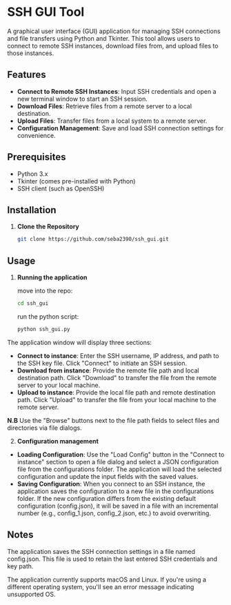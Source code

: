 # SSH GUI Tool

A graphical user interface (GUI) application for managing SSH connections and file transfers using Python and Tkinter. This tool allows users to connect to remote SSH instances, download files from, and upload files to those instances.

## Features

- **Connect to Remote SSH Instances**: Input SSH credentials and open a new terminal window to start an SSH session.
- **Download Files**: Retrieve files from a remote server to a local destination.
- **Upload Files**: Transfer files from a local system to a remote server.
- **Configuration Management**: Save and load SSH connection settings for convenience.

## Prerequisites

- Python 3.x
- Tkinter (comes pre-installed with Python)
- SSH client (such as OpenSSH)

## Installation

1. **Clone the Repository**

   ```bash
   git clone https://github.com/seba2390/ssh_gui.git
   ```
## Usage
1. **Running the application**

    move into the repo:
    ```bash
    cd ssh_gui
   ```
    run the python script:
    ```bash
    python ssh_gui.py
   ```
The application window will display three sections:

- **Connect to instance**: Enter the SSH username, IP address, and path to the SSH key file. Click "Connect" to initiate an SSH session.
- **Download from instance**:  Provide the remote file path and local destination path. Click "Download" to transfer the file from the remote server to your local machine.
- **Upload to instance**:  Provide the local file path and remote destination path. Click "Upload" to transfer the file from your local machine to the remote server.

**N.B** Use the "Browse" buttons next to the file path fields to select files and directories via file dialogs.

2. **Configuration management**
- **Loading Configuration**: Use the "Load Config" button in the "Connect to instance" section to open a file dialog and select a JSON configuration file from the configurations folder. The application will load the selected configuration and update the input fields with the saved values.
- **Saving Configuration**: When you connect to an SSH instance, the application saves the configuration to a new file in the configurations folder. If the new configuration differs from the existing default configuration (config.json), it will be saved in a file with an incremental number (e.g., config_1.json, config_2.json, etc.) to avoid overwriting.

## Notes
The application saves the SSH connection settings in a file named config.json. This file is used to retain the last entered SSH credentials and key path.

The application currently supports macOS and Linux. If you're using a different operating system, you'll see an error message indicating unsupported OS.
